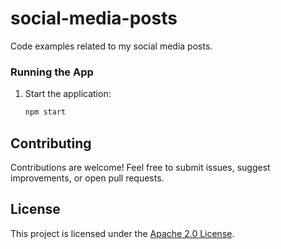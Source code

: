 # social-media-posts
Code examples related to my social media posts.

### Running the App

1. Start the application:

   ```bash
   npm start
   ```

## Contributing

Contributions are welcome! Feel free to submit issues, suggest improvements, or open pull requests.

## License

This project is licensed under the [Apache 2.0 License](LICENSE).
